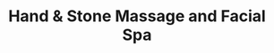 ---
title: "Hand & Stone Massage and Facial Spa"
url: /aurora/hand-und-stone-massage-and-facial-spa/
shop: Massage
---